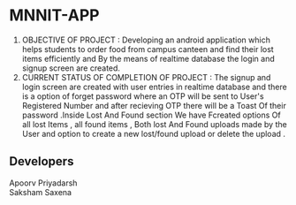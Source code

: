 # MNNIT-APP
1. OBJECTIVE OF PROJECT :  Developing an android application which helps students to order food from campus canteen and find their lost items efficiently and
By the means of realtime database the login and signup screen are created.
2. CURRENT STATUS OF COMPLETION OF PROJECT : The signup and login screen are created with user entries in realtime database and there is a option of forget password where an OTP will be sent to User's Registered Number and after recieving OTP there will be a Toast Of their password .Inside Lost And Found section We have Fcreated options Of all lost Items , all found items , Both lost And Found uploads made by the User and option to create a new lost/found upload or delete the upload .

## Developers
 Apoorv Priyadarsh<br>
 Saksham Saxena
